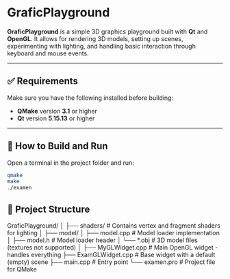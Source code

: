 # GraficPlayground

**GraficPlayground** is a simple 3D graphics playground built with **Qt** and **OpenGL**. It allows for rendering 3D models, setting up scenes, experimenting with lighting, and handling basic interaction through keyboard and mouse events.

---

## ✅ Requirements

Make sure you have the following installed before building:

- **QMake** version **3.1** or higher
- **Qt** version **5.15.13** or higher

---

## 🧪 How to Build and Run

Open a terminal in the project folder and run:

```bash
qmake
make
./examen
```

## 📁 Project Structure

GraficPlayground/
│
├── shaders/           # Contains vertex and fragment shaders for lighting
│
├── model/
│   ├── model.cpp      # Model loader implementation
│   ├── model.h        # Model loader header
│   └── *.obj          # 3D model files (textures not supported)
│
├── MyGLWidget.cpp     # Main OpenGL widget - handles everything
├── ExamGLWidget.cpp   # Base widget with a default (empty) scene
├── main.cpp           # Entry point
└── examen.pro         # Project file for QMake
